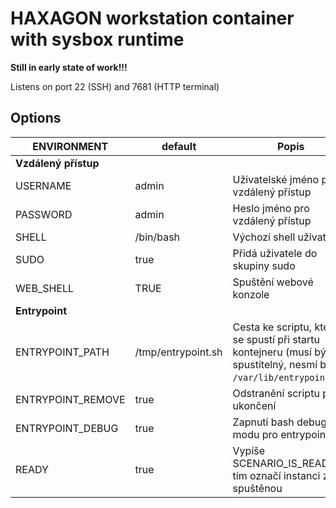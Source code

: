 # HAXAGON workstation container with sysbox runtime

**Still in early state of work!!!**

Listens on port 22 (SSH) and 7681 (HTTP terminal)

## Options

| ENVIRONMENT  | default |Popis |
| - | - | - |
| **Vzdálený přístup** | | |
| USERNAME | admin | Uživatelské jméno pro vzdálený přístup
| PASSWORD | admin | Heslo jméno pro vzdálený přístup
| SHELL | /bin/bash | Výchozí shell uživatele
| SUDO | true | Přidá uživatele do skupiny sudo
| WEB_SHELL | TRUE | Spuštění webové konzole
| **Entrypoint** | | |
| ENTRYPOINT_PATH | /tmp/entrypoint.sh | Cesta ke scriptu, který se spustí při startu kontejneru (musí být spustitelný, nesmí být `/var/lib/entrypoint.sh`)
| ENTRYPOINT_REMOVE | true | Odstranění scriptu po ukončení
| ENTRYPOINT_DEBUG | true | Zapnutí bash debug modu pro entrypoint
| READY | true | Vypíše SCENARIO_IS_READY a tím označí instanci za spuštěnou
